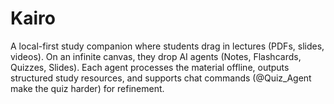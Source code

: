 # Kairo
A local-first study companion where students drag in lectures (PDFs, slides, videos). On an infinite canvas, they drop AI agents (Notes, Flashcards, Quizzes, Slides). Each agent processes the material offline, outputs structured study resources, and supports chat commands (@Quiz_Agent make the quiz harder) for refinement.
